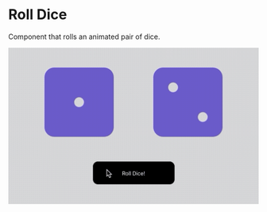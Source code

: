 # Roll Dice

Component that rolls an animated pair of dice.

![RollDice Screenshot](./images/DiceRoll.gif)